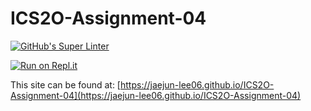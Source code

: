 # ICS2O-Assignment-04

[![GitHub's Super Linter](https://github.com/jaejun-lee06/ICS2O-Assignment-04/workflows/GitHub's%20Super%20Linter/badge.svg)](https://github.com/jaejun-lee06/ICS2O-Assignment-04/actions)

[![Run on Repl.it](https://repl.it/badge/github/jaejun-lee06/ICS2O-Assignment-04)](https://repl.it/github/jaejun-lee06/ICS2O-Assignment-04)

This site can be found at: [https://jaejun-lee06.github.io/ICS2O-Assignment-04](https://jaejun-lee06.github.io/ICS2O-Assignment-04)
